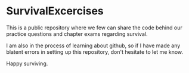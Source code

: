 SurvivalExcercises
==================
This is a public repository where we few can share the code behind our practice questions
and chapter exams regarding survival. 

I am also in the process of learning about github, so if I have made any blatent errors in
setting up this repository, don't hesitate to let me know.

Happy surviving.
